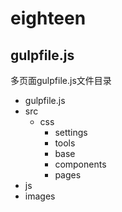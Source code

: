# eighteen
## gulpfile.js

多页面gulpfile.js文件目录

- gulpfile.js
- src
  - css
    - settings
    - tools
    - base
    - components
    - pages
- js
- images